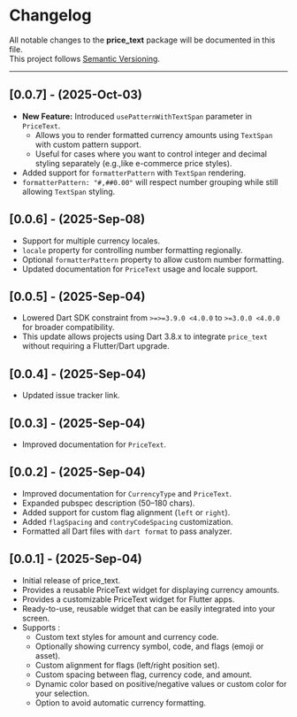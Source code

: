 # Changelog

All notable changes to the **price_text** package will be documented in this file.  
This project follows [Semantic Versioning](https://semver.org/).

---
## [0.0.7] - (2025-Oct-03)
- **New Feature:** Introduced `usePatternWithTextSpan` parameter in `PriceText`.
  - Allows you to render formatted currency amounts using `TextSpan` with custom pattern support.
  - Useful for cases where you want to control integer and decimal styling separately (e.g.,like e-commerce price styles).
- Added support for `formatterPattern` with `TextSpan` rendering.
- `formatterPattern: "#,##0.00"` will respect number grouping while still allowing `TextSpan` styling.


## [0.0.6] - (2025-Sep-08)

- Support for multiple currency locales.
- `locale` property for controlling number formatting regionally.
- Optional `formatterPattern` property to allow custom number formatting.
- Updated documentation for `PriceText` usage and locale support.

## [0.0.5] - (2025-Sep-04)

- Lowered Dart SDK constraint from `>=>=3.9.0 <4.0.0` to `>=3.0.0 <4.0.0` for broader compatibility.
- This update allows projects using Dart 3.8.x to integrate `price_text` without requiring a Flutter/Dart upgrade.

## [0.0.4] - (2025-Sep-04)

- Updated issue tracker link.

## [0.0.3] - (2025-Sep-04)

- Improved documentation for `PriceText`.

## [0.0.2] - (2025-Sep-04)

- Improved documentation for `CurrencyType` and `PriceText`.
- Expanded pubspec description (50–180 chars).
- Added support for custom flag alignment (`left` or `right`).
- Added `flagSpacing` and `contryCodeSpacing` customization.
- Formatted all Dart files with `dart format` to pass analyzer.

## [0.0.1] - (2025-Sep-04)

- Initial release of price_text.
- Provides a reusable PriceText widget for displaying currency amounts.
- Provides a customizable PriceText widget for Flutter apps.
- Ready-to-use, reusable widget that can be easily integrated into your screen.  
- Supports :
    * Custom text styles for amount and currency code.
    * Optionally showing currency symbol, code, and flags (emoji or asset).
    * Custom alignment for flags (left/right position set).
    * Custom spacing between flag, currency code, and amount.
    * Dynamic color based on positive/negative values or custom color for your selection.
    * Option to avoid automatic currency formatting.